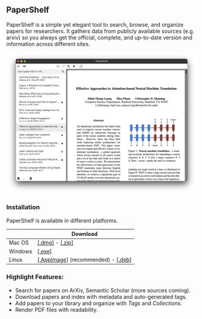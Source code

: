 ## PaperShelf

PaperShelf is a simple yet elegant tool to search, browse, and organize papers for researchers. It gathers data from publicly available sources (e.g. arxiv) so you always get the official, complete, and up-to-date version and information across different sites.

![Screenshot](./screenshot.png)

### Installation

PaperShelf is available in different platforms.

|  | Download |
|----|------|
| Mac OS | [[.dmg]](https://github.com/trungd/PaperShelf/releases/latest/download/PaperShelf-mac.dmg) - [[.zip]](https://github.com/trungd/PaperShelf/releases/latest/download/PaperShelf-mac.zip) |
| Windows | [[.exe]](https://github.com/trungd/PaperShelf/releases/latest/download/PaperShelf-win-Setup.exe) |
| Linux | [[.AppImage]](https://github.com/trungd/PaperShelf/releases/latest/download/PaperShelf-linux.AppImage) (recommended) - [[.deb]](https://github.com/trungd/PaperShelf/releases/latest/download/PaperShelf-linux.deb) |


### Highlight Features:

- Search for papers on ArXiv, Semantic Scholar (more sources coming).
- Download papers and index with metadata and auto-generated tags.
- Add papers to your library and organize with *Tags* and *Collections*.
- Render PDF files with readability.
